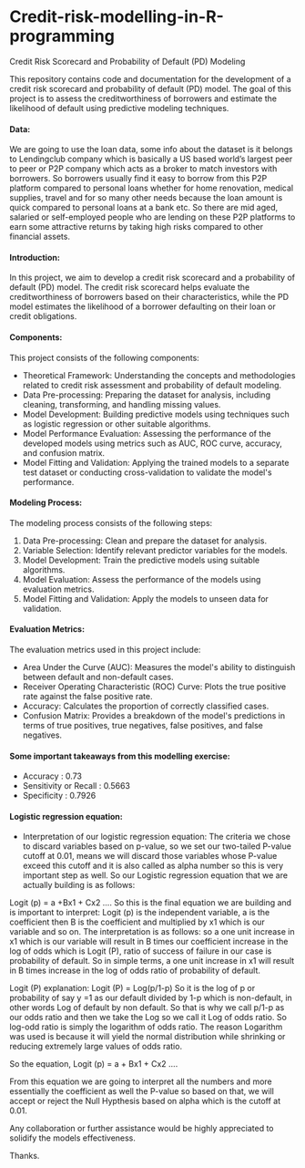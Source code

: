 # Credit-risk-modelling-in-R-programming
Credit Risk Scorecard and Probability of Default (PD) Modeling

This repository contains code and documentation for the development of a credit risk scorecard and probability of default (PD) model. The goal of this project is to assess the creditworthiness of borrowers and estimate the likelihood of default using predictive modeling techniques.

#### Data:
We are going to use the loan data, some info about the dataset is it belongs to Lendingclub company which is basically a US based world’s largest peer to peer or P2P company which acts as a broker to match investors with borrowers. So borrowers usually find it easy to borrow from this P2P platform compared to personal loans whether for home renovation, medical supplies, travel and for so many other needs because the loan amount is quick compared to personal loans at a bank etc. So there are mid aged, salaried or self-employed people who are lending on these P2P platforms to earn some attractive returns by taking high risks compared to other financial assets.


#### Introduction:
In this project, we aim to develop a credit risk scorecard and a probability of default (PD) model. The credit risk scorecard helps evaluate the creditworthiness of borrowers based on their characteristics, while the PD model estimates the likelihood of a borrower defaulting on their loan or credit obligations.

#### Components:
This project consists of the following components:
- Theoretical Framework: Understanding the concepts and methodologies related to credit risk assessment and probability of default modeling.
- Data Pre-processing: Preparing the dataset for analysis, including cleaning, transforming, and handling missing values.
- Model Development: Building predictive models using techniques such as logistic regression or other suitable algorithms.
- Model Performance Evaluation: Assessing the performance of the developed models using metrics such as AUC, ROC curve, accuracy, and confusion matrix.
- Model Fitting and Validation: Applying the trained models to a separate test dataset or conducting cross-validation to validate the model's performance.

#### Modeling Process:
The modeling process consists of the following steps:
1. Data Pre-processing: Clean and prepare the dataset for analysis.
2. Variable Selection: Identify relevant predictor variables for the models.
3. Model Development: Train the predictive models using suitable algorithms.
4. Model Evaluation: Assess the performance of the models using evaluation metrics.
5. Model Fitting and Validation: Apply the models to unseen data for validation.


#### Evaluation Metrics:
The evaluation metrics used in this project include:
- Area Under the Curve (AUC): Measures the model's ability to distinguish between default and non-default cases.
- Receiver Operating Characteristic (ROC) Curve: Plots the true positive rate against the false positive rate.
- Accuracy: Calculates the proportion of correctly classified cases.
- Confusion Matrix: Provides a breakdown of the model's predictions in terms of true positives, true negatives, false positives, and false negatives.


#### Some important takeaways from this modelling exercise:
- Accuracy : 0.73
- Sensitivity or Recall : 0.5663
- Specificity : 0.7926



#### Logistic regression equation:
- Interpretation of our logistic regression equation:
The criteria we chose to discard variables based on p-value, so we set our two-tailed P-value cutoff at 0.01, means we will discard those variables whose P-value exceed this cutoff and it is also called as alpha number so this is very important step as well.
So our Logistic regression equation that we are actually building is as follows:

Logit (p) = a +Bx1 + Cx2 ….
So this is the final equation we are building and is important to interpret:
Logit (p) is the independent variable, a is the coefficient then B is the coefficient and multiplied by x1 which is our variable and so on. The interpretation is as follows: so a one unit increase in x1 which is our variable will result in B times our coefficient increase in the log of odds which is Logit (P), ratio of success of failure in our case is probability of default. So in simple terms, a one unit increase in x1 will result in B times increase in the log of odds ratio of probability of default.

Logit (P) explanation:
Logit (P) = Log(p/1-p)
      So it is the log of p or probability of say y =1 as our default divided by 1-p which is non-default, in other words Log of default by non default. So that is why we call p/1-p as our odds ratio and then we take the Log so we call it Log of odds ratio. So log-odd ratio is simply the logarithm of odds ratio. The reason Logarithm was used is because it will yield the normal distribution while shrinking or reducing extremely large values of odds ratio.
      
So the equation, Logit (p) = a + Bx1 + Cx2 ….

From this equation we are going to interpret all the numbers and more essentially the coefficient as well the P-value so based on that, we will accept or reject the Null Hypthesis based on alpha which is the cutoff at 0.01.

Any collaboration or further assistance would be highly appreciated to solidify the models effectiveness.

Thanks.

